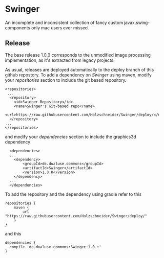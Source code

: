 # Swinger
An incomplete and inconsistent collection of fancy custom javax.swing-components only mac users ever missed.



Release
-------

The base release 1.0.0 corresponds to the unmodified image processing implementation, as it's extracted from legacy projects.


As usual, releases are deployed automatically to the deploy branch of this github repostory. 
To add a dependency on *Swinger* using maven, modify your *repositories* section to include the git based repository.

	<repositories>
	 ...
	  <repository>
	    <id>Swinger-Repository</id>
	    <name>Swinger's Git-based repo</name>
	    <url>https://raw.githubusercontent.com/Holzschneider/Swinger/deploy/</url>
	  </repository>
	...
	</repositories>
	
and modify your *dependencies* section to include the graphics3d dependency
 
	  <dependencies>
	  ...
	  	<dependency>
	  		<groupId>de.dualuse.commons</groupId>
	  		<artifactId>Swinger</artifactId>
	  		<version>1.0.0</version>
	  	</dependency>
	  ...
	  </dependencies>


To add the repository and the dependency using gradle refer to this

	repositories {
	    maven {
	        url "https://raw.githubusercontent.com/Holzschneider/Swinger/deploy/"
	    }
	}

and this

	dependencies {
	  compile 'de.dualuse.commons:Swinger:1.0.+'
	}

